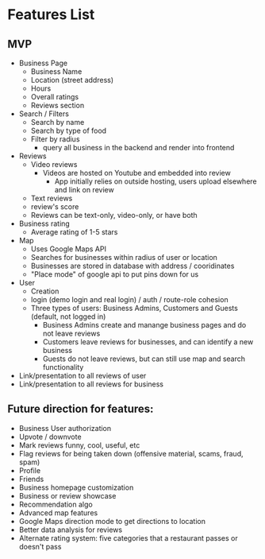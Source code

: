 # Features List

## MVP
* Business Page
  * Business Name
  * Location (street address)
  * Hours
  * Overall ratings
  * Reviews section
* Search / Filters
  * Search by name
  * Search by type of food
  * Filter by radius
    * query all business in the backend and render into frontend
* Reviews
  * Video reviews
    * Videos are hosted on Youtube and embedded into review
      * App initially relies on outside hosting, users upload elsewhere and link on review
  * Text reviews
  * review's score
  * Reviews can be text-only, video-only, or have both
* Business rating
  * Average rating of 1-5 stars
* Map
  * Uses Google Maps API
  * Searches for businesses within radius of user or location
  * Businesses are stored in database with address / cooridinates
  * "Place mode" of google api to put pins down for us
* User
  * Creation
  * login (demo login and real login) / auth / route-role cohesion
  * Three types of users: Business Admins, Customers and Guests (default, not logged in)
    * Business Admins create and manange business pages and do not leave reviews
    * Customers leave reviews for businesses, and can identify a new business
    * Guests do not leave reviews, but can still use map and search functionality
* Link/presentation to all reviews of user
* Link/presentation to all reviews for business


## Future direction for features:
* Business User authorization
* Upvote / downvote
* Mark reviews funny, cool, useful, etc 
* Flag reviews for being taken down (offensive material, scams, fraud, spam)
* Profile
* Friends
* Business homepage customization
* Business or review showcase
* Recommendation algo
* Advanced map features
* Google Maps direction mode to get directions to location
* Better data analysis for reviews
* Alternate rating system: five categories that a restaurant passes or doesn't pass
